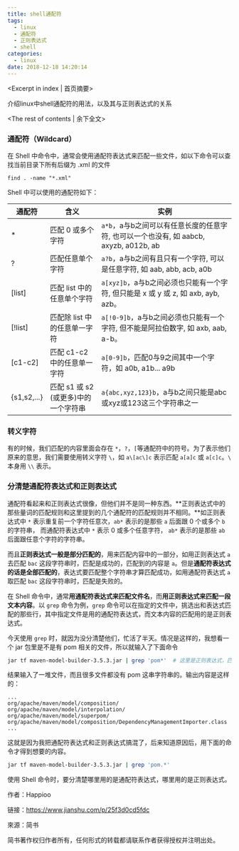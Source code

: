 ```yaml
---
title: shell通配符
tags:
  - linux
  - 通配符
  - 正则表达式
  - shell
categories:
  - linux
date: 2018-12-18 14:20:14
---
```

<Excerpt in index | 首页摘要> 

介绍linux中shell通配符的用法，以及其与正则表达式的关系

<!-- more -->
<The rest of contents | 余下全文>

### 通配符（Wildcard）

在 Shell 中命令中，通常会使用通配符表达式来匹配一些文件，如以下命令可以查找当前目录下所有后缀为 .xml 的文件

```
find . -name "*.xml" 
```

Shell 中可以使用的通配符如下：

| 通配符      | 含义                                 | 实例                                                         |
| ----------- | ------------------------------------ | ------------------------------------------------------------ |
| *           | 匹配 0 或多个字符                    | `a*b`，a与b之间可以有任意长度的任意字符, 也可以一个也没有, 如 aabcb, axyzb, a012b, ab |
| ?           | 匹配任意单个字符                     | `a?b`，a与b之间有且只有一个字符, 可以是任意字符, 如 aab, abb, acb, a0b |
| [list]      | 匹配 list 中的任意单个字符           | `a[xyz]b`，a与b之间必须也只能有一个字符, 但只能是 x 或 y 或 z, 如 axb, ayb, azb。 |
| [!list]     | 匹配除 list 中的任意单一字符         | `a[!0-9]b`，a与b之间必须也只能有一个字符, 但不能是阿拉伯数字, 如 axb, aab, a-b。 |
| [c1-c2]     | 匹配 c1-c2 中的任意单一字符          | `a[0-9]b`，匹配0与9之间其中一个字符，如 a0b, a1b... a9b      |
| {s1,s2,...} | 匹配 s1 或 s2 (或更多)中的一个字符串 | `a{abc,xyz,123}b`，a与b之间只能是abc或xyz或123这三个字符串之一 |



### 转义字符

有的时候，我们匹配的内容里面会存在 `*`，`?`，`[`等通配符中的符号。为了表示他们原来的意思，我们需要使用转义字符 `\`，如 `a\[ac\]c` 表示匹配 `a[a]c` 或 `a[c]c`。`\` 本身用 `\\` 表示。



### 分清楚通配符表达式和正则表达式

通配符看起来和正则表达式很像，但他们并不是同一种东西。**正则表达式中的那些量词的匹配规则和这里提到的几个通配符的匹配规则并不相同。**如正则表达式中 `*` 表示重复前一个字符任意次，`ab*` 表示的是那些 `a` 后面跟 0 个或多个 `b` 的字符串， 而通配符表达式中 `*` 表示 0 或多个任意字符， `ab*` 表示的是那些 `ab` 后面跟任意个字符的字符串。

而且**正则表达式一般是部分匹配的**，用来匹配内容中的一部分，如用正则表达式 `a` 去匹配 `bac` 这段字符串时，匹配是成功的，匹配到的内容是 `a`。但是**通配符表达式的话是全部匹配的**，表达式要匹配整个字符串才算匹配成功，如用通配符表达式 `a` 取匹配 `bac` 这段字符串时，匹配是失败的。

在 Shell 命令中，通常**用通配符表达式来匹配文件名**，而**用正则表达式来匹配一段文本内容**。以 `grep` 命令为例，`grep` 命令可以在指定的文件中，挑选出和表达式匹配的那些行，其中指定文件是用的通配符表达式，而文本内容的匹配用的是正则表达式。

今天使用 `grep` 时，就因为没分清楚他们，忙活了半天。情况是这样的，我想看一个 jar 包里是不是有 pom 相关的文件，所以就输入了下面命令

```bash
jar tf maven-model-builder-3.5.3.jar | grep 'pom*'  # 这里是正则表达式，匹配有po、pom、pom+子串的字符串
```

结果输入了一堆文件，而且很多文件都没有 pom 这串字符串的。输出内容是这样的：

```
...
org/apache/maven/model/composition/
org/apache/maven/model/interpolation/
org/apache/maven/model/superpom/
org/apache/maven/model/composition/DependencyManagementImporter.class
...
```

这就是因为我把通配符表达式和正则表达式搞混了，后来知道原因后，用下面的命令才得到想要的内容。

```bash
jar tf maven-model-builder-3.5.3.jar | grep 'pom.*'
```

使用 Shell 命令时，要分清楚哪里用的是通配符表达式，哪里用的是正则表达式。



作者：Happioo

链接：https://www.jianshu.com/p/25f3d0cd5fdc

來源：简书

简书著作权归作者所有，任何形式的转载都请联系作者获得授权并注明出处。